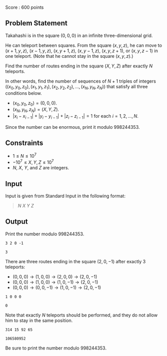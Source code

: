 Score : $600$ points

## Problem Statement

Takahashi is in the square $(0, 0, 0)$ in an infinite three-dimensional grid.

He can teleport between squares.
From the square $(x, y, z)$, he can move to $(x+1, y, z)$, $(x-1, y, z)$, $(x, y+1, z)$, $(x, y-1, z)$, $(x, y, z+1)$, or $(x, y, z-1)$ in one teleport. (Note that he cannot stay in the square $(x, y, z)$.)

Find the number of routes ending in the square $(X, Y, Z)$ after exactly $N$ teleports.

In other words, find the number of sequences of $N+1$ triples of integers $\big( (x_0, y_0, z_0), (x_1, y_1, z_1), (x_2, y_2, z_2), \ldots, (x_N, y_N, z_N)\big)$ that satisfy all three conditions below.

- $(x_0, y_0, z_0) = (0, 0, 0)$.
- $(x_N, y_N, z_N) = (X, Y, Z)$.
- $|x_i-x_{i-1}| + |y_i-y_{i-1}| + |z_i-z_{i-1}| = 1$ for each $i = 1, 2, \ldots, N$.

Since the number can be enormous, print it modulo $998244353$.

## Constraints

- $1 \leq N \leq 10^7$
- $-10^7 \leq X, Y, Z \leq 10^7$
- $N$, $X$, $Y$, and $Z$ are integers.

## Input

Input is given from Standard Input in the following format:

> $N$ $X$ $Y$ $Z$

## Output

Print the number modulo $998244353$.

```input1
3 2 0 -1
```

```output1
3
```

There are three routes ending in the square $(2, 0, -1)$ after exactly $3$ teleports:

- $(0, 0, 0) \rightarrow (1, 0, 0) \rightarrow (2, 0, 0) \rightarrow(2, 0, -1)$
- $(0, 0, 0) \rightarrow (1, 0, 0) \rightarrow (1, 0, -1) \rightarrow(2, 0, -1)$
- $(0, 0, 0) \rightarrow (0, 0, -1) \rightarrow (1, 0, -1) \rightarrow(2, 0, -1)$

```input2
1 0 0 0
```

```output2
0
```

Note that exactly $N$ teleports should be performed, and they do not allow him to stay in the same position.

```input3
314 15 92 65
```

```output3
106580952
```

Be sure to print the number modulo $998244353$.